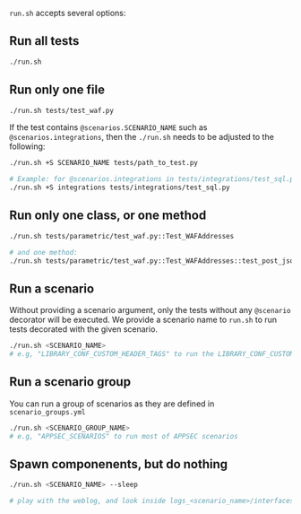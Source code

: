 `run.sh` accepts several options:

## Run all tests

```bash
./run.sh
```

## Run only one file

```bash
./run.sh tests/test_waf.py
```

If the test contains `@scenarios.SCENARIO_NAME` such as `@scenarios.integrations`, then the `./run.sh` needs to be adjusted to the following:

```bash
./run.sh +S SCENARIO_NAME tests/path_to_test.py

# Example: for @scenarios.integrations in tests/integrations/test_sql.py
./run.sh +S integrations tests/integrations/test_sql.py
```

## Run only one class, or one method

```bash
./run.sh tests/parametric/test_waf.py::Test_WAFAddresses

# and one method:
./run.sh tests/parametric/test_waf.py::Test_WAFAddresses::test_post_json_value
```

## Run a scenario

Without providing a scenario argument, only the tests without any `@scenario` decorator will be executed. We provide a scenario name to `run.sh` to run tests decorated with the given scenario.

```bash
./run.sh <SCENARIO_NAME>
# e.g, "LIBRARY_CONF_CUSTOM_HEADER_TAGS" to run the LIBRARY_CONF_CUSTOM_HEADER_TAGS scenario
```

## Run a scenario group

You can run a group of scenarios as they are defined in `scenario_groups.yml`

```bash
./run.sh <SCENARIO_GROUP_NAME>
# e.g, "APPSEC_SCENARIOS" to run most of APPSEC scenarios
```

## Spawn componenents, but do nothing

```bash
./run.sh <SCENARIO_NAME> --sleep

# play with the weblog, and look inside logs_<scenario_name>/interfaces/ what's happening
```
